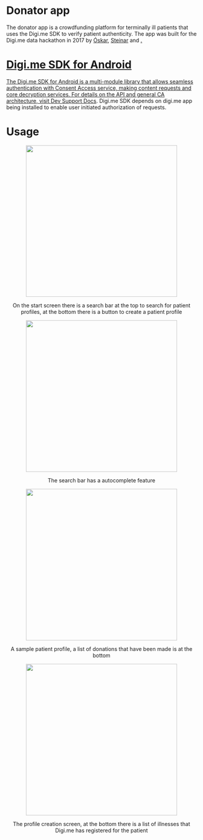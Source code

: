 # Donator app
The donator app is a crowdfunding platform for terminally ill patients that uses the Digi.me SDK to verify patient authenticity. The app was built for the Digi.me data hackathon in 2017 by <a href="https://github.com/Notandi">Óskar</a>, <a href="https://github.com/steinarsa">Steinar</a> and <a href="https://github.com/dap8">.

# Digi.me SDK for Android

The Digi.me SDK for Android is a multi-module library that allows seamless authentication with Consent Access service, making content requests and core decryption services. For details on the API and general CA architecture, visit [Dev Support Docs](http://devsupport.digi.me/start.html).
Digi.me SDK depends on digi.me app being installed to enable user initiated authorization of requests.

# Usage

<p align="center"> <img src="https://imgur.com/uigpW0g.jpg" width="400" id="image" /> </p>
<p align="center">On the start screen there is a search bar at the top to search for patient profiles, at the bottom there is a button to create a patient profile</p>

<p align="center"> <img src="https://imgur.com/jjnC2uq.jpg" width="400" id="image" /> </p>
<p align="center">The search bar has a autocomplete feature</p>

<p align="center"> <img src="https://imgur.com/L8xnnif.jpg" width="400" id="image" /> </p>
<p align="center">A sample patient profile, a list of donations that have been made is at the bottom</p>

<p align="center"> <img src="https://imgur.com/9j0IEgU.jpg" width="400" id="image" /> </p>
<p align="center">The profile creation screen, at the bottom there is a list of illnesses that Digi.me has registered for the patient</p>










